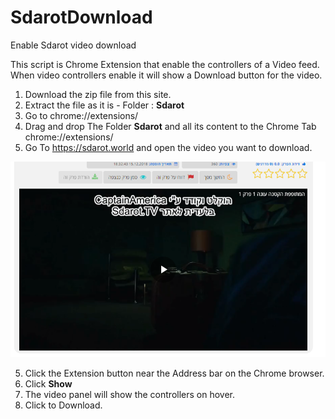 # SdarotDownload
Enable Sdarot video download

This script is Chrome Extension that enable the controllers of a Video feed. 
When video controllers enable it will show a Download button for the video.

1. Download the zip file from this site.
2. Extract the file as it is - Folder : **Sdarot**
2. Go to chrome://extensions/
3. Drag and drop The Folder **Sdarot** and all its content to the Chrome Tab chrome://extensions/
4. Go To https://sdarot.world and open the video you want to download.

![Screenshot](screenshot.png)

5. Click the Extension button near the Address bar on the Chrome browser.
6. Click **Show** 
7. The video panel will show the controllers on hover.
8. Click to Download.
